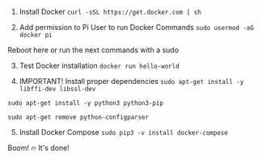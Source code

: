 1. Install Docker
`curl -sSL https://get.docker.com | sh`

2. Add permission to Pi User to run Docker Commands
`sudo usermod -aG docker pi`

Reboot here or run the next commands with a sudo

3. Test Docker installation
`docker run hello-world`

4. IMPORTANT! Install proper dependencies
`sudo apt-get install -y libffi-dev libssl-dev`

`sudo apt-get install -y python3 python3-pip`

`sudo apt-get remove python-configparser`

5. Install Docker Compose
`sudo pip3 -v install docker-compose`

Boom! 🔥 It's done!
